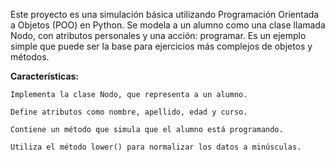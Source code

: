 Este proyecto es una simulación básica utilizando Programación Orientada a Objetos (POO) en Python. Se modela a un alumno como una clase llamada Nodo, con atributos personales y una acción: programar. Es un ejemplo simple que puede ser la base para ejercicios más complejos de objetos y métodos.

**Características:**

    Implementa la clase Nodo, que representa a un alumno.

    Define atributos como nombre, apellido, edad y curso.

    Contiene un método que simula que el alumno está programando.

    Utiliza el método lower() para normalizar los datos a minúsculas.
